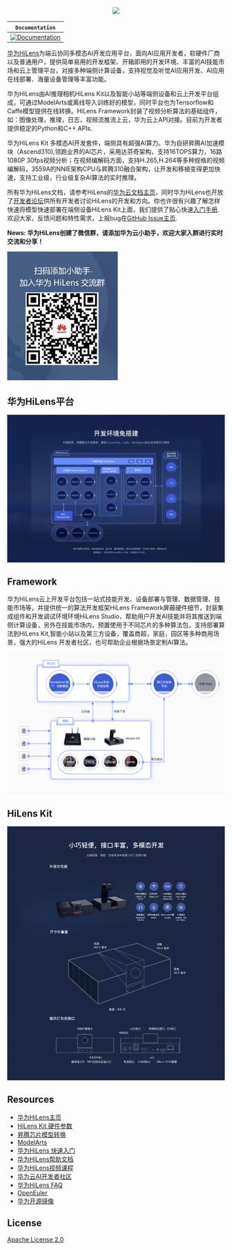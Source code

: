 <div align="center">
<img src="docs/pics/hilens.png"/>
</div>

**`Documentation`** |
------------------- |
[![Documentation](https://img.shields.io/badge/api-reference-blue.svg)](https://support.huaweicloud.com/devg-hilens/hilens_05_0002.html) |

[华为HiLens](https://www.huaweicloud.com/product/hilens.html)为端云协同多模态AI开发应用平台，面向AI应用开发者，软硬件厂商以及普通用户，提供简单易用的开发框架、开箱即用的开发环境、丰富的AI技能市场和云上管理平台，对接多种端侧计算设备，支持视觉及听觉AI应用开发、AI应用在线部署、海量设备管理等丰富功能。

华为HiLens由AI推理相机HiLens Kit以及智能小站等端侧设备和云上开发平台组成，可通过ModelArts或离线导入训练好的模型，同时平台也为Tensorflow和Caffe模型提供在线转换。HiLens Framework封装了视频分析算法的基础组件，如：图像处理，推理，日志，视频流推流上云，华为云上API对接。目前为开发者提供稳定的Python和C++ APIs.

华为HiLens Kit 多模态AI开发套件，端侧具有超强AI算力。华为自研昇腾AI加速模块（Ascend310),领跑业界的AI芯片，采用达芬奇架构，支持16TOPS算力，16路1080P 30fps视频分析；在视频编解码方面，支持H.265,H.264等多种规格的视频编解码，3559A的NNIE架构CPU与昇腾310融合架构，让开发和移植变得更加快速，支持工业级，行业级复杂AI算法的实时推理。

所有华为HiLens文档，请参考HiLens的[华为云文档主页](https://support.huaweicloud.com/hilens/index.html)，同时华为HiLens也开放了[开发者论坛](https://bbs.huaweicloud.com/forum/forum-771-1.html)供所有开发者讨论HiLens的开发和方向。你也许很有兴趣了解怎样快速将模型快速部署在端侧设备HiLens Kit上面，我们提供了贴心快速[入门手册](https://support.huaweicloud.com/qs-hilens/hilens_04_0002.html).欢迎大家，反馈问题和特性需求，上报bug在[GitHub Issue主页](https://github.com/huaweicloud/HiLens-Lab/issues).

**News: 华为HiLens创建了微信群，请添加华为云小助手，欢迎大家入群进行实时交流和分享！**

<img src="docs/pics/qr_code.png" alt="qr_code" width="256"/>

## 华为HiLens平台

<div align="center">
<img src="docs/pics/hilens_platform.jpg"/>
</div>

## Framework 

华为HiLens云上开发平台包括一站式技能开发、设备部署与管理、数据管理、技能市场等，并提供统一的算法开发框架HiLens Framework屏蔽硬件细节，封装集成组件和开发调试环境环境HiLens Studio，帮助用户开发AI技能并将其推送到端侧计算设备，另外在技能市场内，预置使用于不同芯片的多种算法包，支持部署算法到HiLens Kit,智能小站以及第三方设备，覆盖商超，家庭，园区等多种商用场景，强大的HiLens 开发者社区，也可帮助企业根据场景定制AI算法。

<div align="center">
<img src="docs/pics/hilens_str.png"/>
</div>

## HiLens Kit

<div align="center">
<img src="docs/pics/hilens_size.png"/>
</div>


## Resources

*   [华为HiLens主页](https://www.huaweicloud.com/product/hilens.html)
*   [HiLens Kit 硬件参数](https://support.huawei.com/enterprise/zh/doc/EDOC1100112066?idPath=7919749%7C9856522%7C22892968%7C23710428%7C250700826)
*   [昇腾芯片模型转换](https://support.huawei.com/enterprise/zh/doc/EDOC1100107956)
*   [ModelArts](https://www.huaweicloud.com/product/modelarts.html)
*   [华为HiLens 快速入门](https://support.huaweicloud.com/qs-hilens/hilens_04_0002.html)
*   [华为HiLens帮助文档](https://support.huaweicloud.com/productdesc-hilens/hilens_01_0001.html)
*   [华为HiLens视频课程](https://education.huaweicloud.com:8443/courses/course-v1:HuaweiX+CBUCNXE034+Self-paced/about?isAuth=0&cfrom=hwc)
*   [华为云AI开发者社区](https://developer.huaweicloud.com/resource/ai.html)
*   [华为HiLens FAQ](https://support.huaweicloud.com/hilens_faq/HiLens_03_0001.html)
*   [OpenEuler](https://openeuler.org/zh/)
*   [华为开源镜像](https://mirrors.huaweicloud.com/euler/2.8/os/aarch64/ )


## License 

[Apache License 2.0](LICENSE)
